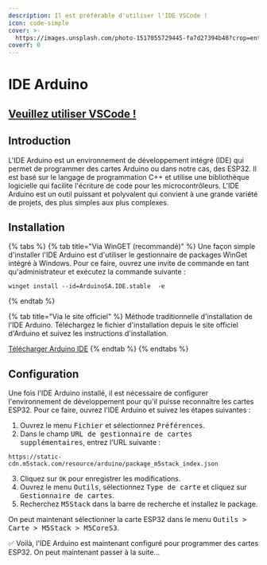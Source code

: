 ```yaml
---
description: Il est préférable d'utiliser l'IDE VSCode !
icon: code-simple
cover: >-
  https://images.unsplash.com/photo-1517055729445-fa7d27394b48?crop=entropy&cs=srgb&fm=jpg&ixid=M3wxOTcwMjR8MHwxfHNlYXJjaHwxMHx8YXJkdWlub3xlbnwwfHx8fDE3NDE1NDQ1NjR8MA&ixlib=rb-4.0.3&q=85
coverY: 0
---
```


# IDE Arduino

## [Veuillez utiliser VSCode !](ide-vscode.md)

## Introduction

L'IDE Arduino est un environnement de développement intégré (IDE) qui permet de programmer des cartes Arduino ou dans notre cas, des ESP32. Il est basé sur le langage de programmation C++ et utilise une bibliothèque logicielle qui facilite l'écriture de code pour les microcontrôleurs. L'IDE Arduino est un outil puissant et polyvalent qui convient à une grande variété de projets, des plus simples aux plus complexes.

## Installation

{% tabs %}
{% tab title="Via WinGET (recommandé)" %}
Une façon simple d'installer l'IDE Arduino est d'utiliser le gestionnaire de packages WinGet intégré à Windows. Pour ce faire, ouvrez une invite de commande en tant qu'administrateur et exécutez la commande suivante :

```shell
winget install --id=ArduinoSA.IDE.stable  -e
```
{% endtab %}

{% tab title="Via le site officiel" %}
Méthode traditionnelle d'installation de l'IDE Arduino. Téléchargez le fichier d'installation depuis le site officiel d'Arduino et suivez les instructions d'installation.

[Télécharger Arduino IDE](https://www.arduino.cc/en/software)
{% endtab %}
{% endtabs %}

## Configuration

Une fois l'IDE Arduino installé, il est nécessaire de configurer l'environnement de développement pour qu'il puisse reconnaître les cartes ESP32. Pour ce faire, ouvrez l'IDE Arduino et suivez les étapes suivantes :

1. Ouvrez le menu <kbd>Fichier</kbd> et sélectionnez <kbd>Préférences</kbd>.
2. Dans le champ <kbd>URL de gestionnaire de cartes supplémentaires</kbd>, entrez l'URL suivante :

```shell
https://static-cdn.m5stack.com/resource/arduino/package_m5stack_index.json
```

3. Cliquez sur `OK` pour enregistrer les modifications.
4. Ouvrez le menu <kbd>Outils</kbd>, sélectionnez <kbd>Type de carte</kbd> et cliquez sur <kbd>Gestionnaire de cartes</kbd>.
5. Recherchez <kbd>M5Stack</kbd> dans la barre de recherche et installez le package.

On peut maintenant sélectionner la carte ESP32 dans le menu <kbd>Outils > Carte > M5Stack > M5CoreS3</kbd>.

✅ Voilà, l'IDE Arduino est maintenant configuré pour programmer des cartes ESP32. On peut maintenant passer à la suite...
